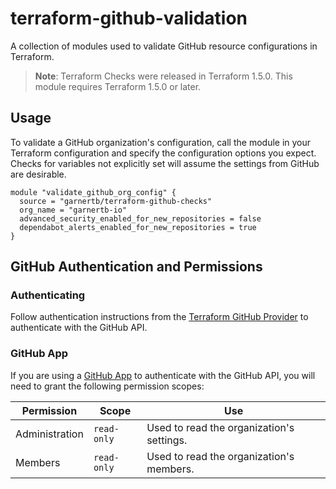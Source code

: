 # terraform-github-validation

A collection of modules used to validate GitHub resource configurations in Terraform.

> **Note**:
> Terraform Checks were released in Terraform 1.5.0.  This module requires Terraform 1.5.0 or later.

## Usage

To validate a GitHub organization's configuration, call the module in your Terraform configuration and specify the configuration options you expect.  Checks for variables not explicitly set will assume the settings from GitHub are desirable.

```hcl
module "validate_github_org_config" {
  source = "garnertb/terraform-github-checks"
  org_name = "garnertb-io"
  advanced_security_enabled_for_new_repositories = false
  dependabot_alerts_enabled_for_new_repositories = true
}
```

## GitHub Authentication and Permissions

### Authenticating

Follow authentication instructions from the [Terraform GitHub Provider](https://registry.terraform.io/providers/integrations/github/latest/docs#authentication) to authenticate with the GitHub API.

### GitHub App

If you are using a [GitHub App](https://docs.github.com/en/apps/creating-github-apps/about-creating-github-apps) to authenticate with the GitHub API, you will need to grant the following permission scopes:

| Permission  | Scope | Use |
|---|---|---|
|Administration  | `read-only` | Used to read the organization's settings. |
|Members         | `read-only` | Used to read the organization's members.  |
